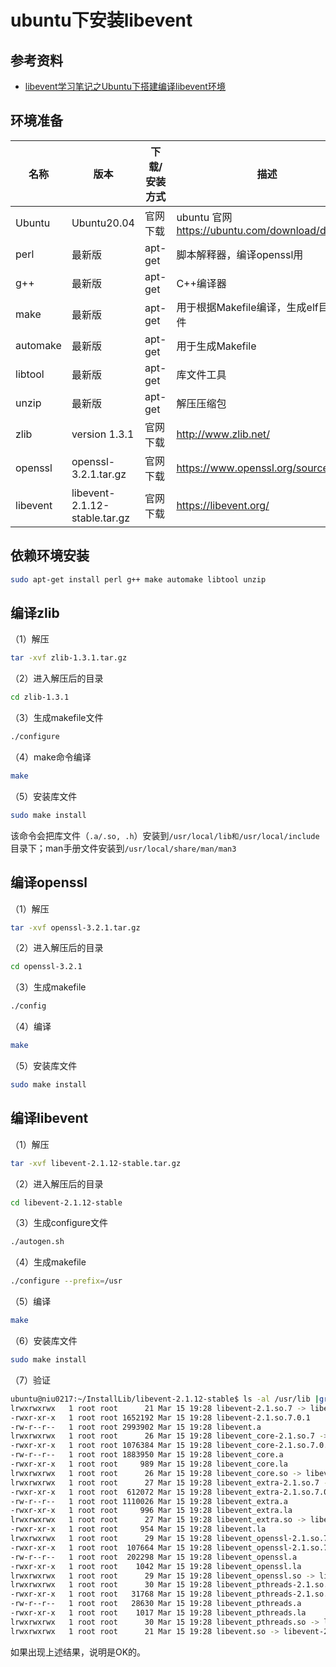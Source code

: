 # ubuntu下安装libevent

## 参考资料

+ [libevent学习笔记之Ubuntu下搭建编译libevent环境](https://www.cnblogs.com/fortunely/p/15313784.html)

## 环境准备

| 名称     | 版本                          | 下载/安装方式 | 描述                                            |
| -------- | ----------------------------- | ------------- | ----------------------------------------------- |
| Ubuntu   | Ubuntu20.04                   | 官网下载      | ubuntu 官网 https://ubuntu.com/download/desktop |
| perl     | 最新版                        | apt-get       | 脚本解释器，编译openssl用                       |
| g++      | 最新版                        | apt-get       | C++编译器                                       |
| make     | 最新版                        | apt-get       | 用于根据Makefile编译，生成elf目标文件           |
| automake | 最新版                        | apt-get       | 用于生成Makefile                                |
| libtool  | 最新版                        | apt-get       | 库文件工具                                      |
| unzip    | 最新版                        | apt-get       | 解压压缩包                                      |
| zlib     | version 1.3.1                 | 官网下载      | http://www.zlib.net/                            |
| openssl  | openssl-3.2.1.tar.gz          | 官网下载      | https://www.openssl.org/source/                 |
| libevent | libevent-2.1.12-stable.tar.gz | 官网下载      | https://libevent.org/                           |

## 依赖环境安装

```bash
sudo apt-get install perl g++ make automake libtool unzip
```

## 编译zlib

（1）解压

```bash
tar -xvf zlib-1.3.1.tar.gz
```

（2）进入解压后的目录

```bash
cd zlib-1.3.1
```

（3）生成makefile文件

```bash
./configure
```

（4）make命令编译

```bash
make
```

（5）安装库文件

```bash
sudo make install
```

该命令会把库文件（`.a/.so, .h`）安装到`/usr/local/lib和/usr/local/include`目录下；man手册文件安装到`/usr/local/share/man/man3`

## 编译openssl

（1）解压

```bash
tar -xvf openssl-3.2.1.tar.gz
```

（2）进入解压后的目录

```bash
cd openssl-3.2.1
```

（3）生成makefile

```bash
./config
```

（4）编译

```bash
make
```

（5）安装库文件

```bash
sudo make install
```

## 编译libevent

（1）解压

```bash
tar -xvf libevent-2.1.12-stable.tar.gz
```

（2）进入解压后的目录

```bash
cd libevent-2.1.12-stable
```

（3）生成configure文件

```bash
./autogen.sh
```

（4）生成makefile

```bash
./configure --prefix=/usr 
```

（5）编译

```bash
make
```

（6）安装库文件

```bash
sudo make install
```

（7）验证

```bash
ubuntu@niu0217:~/InstallLib/libevent-2.1.12-stable$ ls -al /usr/lib |grep libevent
lrwxrwxrwx   1 root root      21 Mar 15 19:28 libevent-2.1.so.7 -> libevent-2.1.so.7.0.1
-rwxr-xr-x   1 root root 1652192 Mar 15 19:28 libevent-2.1.so.7.0.1
-rw-r--r--   1 root root 2993902 Mar 15 19:28 libevent.a
lrwxrwxrwx   1 root root      26 Mar 15 19:28 libevent_core-2.1.so.7 -> libevent_core-2.1.so.7.0.1
-rwxr-xr-x   1 root root 1076384 Mar 15 19:28 libevent_core-2.1.so.7.0.1
-rw-r--r--   1 root root 1883950 Mar 15 19:28 libevent_core.a
-rwxr-xr-x   1 root root     989 Mar 15 19:28 libevent_core.la
lrwxrwxrwx   1 root root      26 Mar 15 19:28 libevent_core.so -> libevent_core-2.1.so.7.0.1
lrwxrwxrwx   1 root root      27 Mar 15 19:28 libevent_extra-2.1.so.7 -> libevent_extra-2.1.so.7.0.1
-rwxr-xr-x   1 root root  612072 Mar 15 19:28 libevent_extra-2.1.so.7.0.1
-rw-r--r--   1 root root 1110026 Mar 15 19:28 libevent_extra.a
-rwxr-xr-x   1 root root     996 Mar 15 19:28 libevent_extra.la
lrwxrwxrwx   1 root root      27 Mar 15 19:28 libevent_extra.so -> libevent_extra-2.1.so.7.0.1
-rwxr-xr-x   1 root root     954 Mar 15 19:28 libevent.la
lrwxrwxrwx   1 root root      29 Mar 15 19:28 libevent_openssl-2.1.so.7 -> libevent_openssl-2.1.so.7.0.1
-rwxr-xr-x   1 root root  107664 Mar 15 19:28 libevent_openssl-2.1.so.7.0.1
-rw-r--r--   1 root root  202298 Mar 15 19:28 libevent_openssl.a
-rwxr-xr-x   1 root root    1042 Mar 15 19:28 libevent_openssl.la
lrwxrwxrwx   1 root root      29 Mar 15 19:28 libevent_openssl.so -> libevent_openssl-2.1.so.7.0.1
lrwxrwxrwx   1 root root      30 Mar 15 19:28 libevent_pthreads-2.1.so.7 -> libevent_pthreads-2.1.so.7.0.1
-rwxr-xr-x   1 root root   31768 Mar 15 19:28 libevent_pthreads-2.1.so.7.0.1
-rw-r--r--   1 root root   28630 Mar 15 19:28 libevent_pthreads.a
-rwxr-xr-x   1 root root    1017 Mar 15 19:28 libevent_pthreads.la
lrwxrwxrwx   1 root root      30 Mar 15 19:28 libevent_pthreads.so -> libevent_pthreads-2.1.so.7.0.1
lrwxrwxrwx   1 root root      21 Mar 15 19:28 libevent.so -> libevent-2.1.so.7.0.1
```

如果出现上述结果，说明是OK的。
